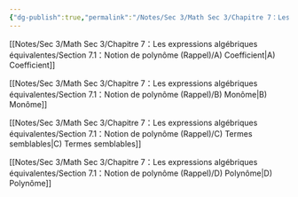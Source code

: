 ```yaml
---
{"dg-publish":true,"permalink":"/Notes/Sec 3/Math Sec 3/Chapitre 7：Les expressions algébriques équivalentes/Section 7.1：Notion de polynôme (Rappel)/"}
---
```



[[Notes/Sec 3/Math Sec 3/Chapitre 7：Les expressions algébriques équivalentes/Section 7.1：Notion de polynôme (Rappel)/A) Coefficient\|A) Coefficient]]

[[Notes/Sec 3/Math Sec 3/Chapitre 7：Les expressions algébriques équivalentes/Section 7.1：Notion de polynôme (Rappel)/B) Monôme\|B) Monôme]]

[[Notes/Sec 3/Math Sec 3/Chapitre 7：Les expressions algébriques équivalentes/Section 7.1：Notion de polynôme (Rappel)/C) Termes semblables\|C) Termes semblables]]

[[Notes/Sec 3/Math Sec 3/Chapitre 7：Les expressions algébriques équivalentes/Section 7.1：Notion de polynôme (Rappel)/D) Polynôme\|D) Polynôme]]

